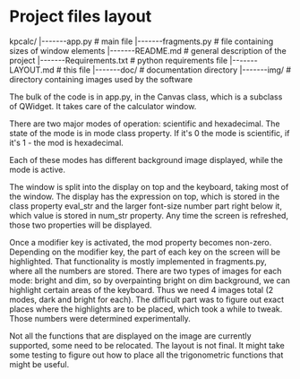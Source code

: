 # Project files layout

kpcalc/
|-------app.py           # main file
|-------fragments.py     # file containing sizes of window elements
|-------README.md        # general description of the project
|-------Requirements.txt # python requirements file
|-------LAYOUT.md        # this file
|-------doc/             # documentation directory
|-------img/             # directory containing images used by the software

The bulk of the code is in app.py, in the Canvas class, which is a subclass of
QWidget. It takes care of the calculator window.

There are two major modes of operation: scientific and hexadecimal. The state
of the mode is in mode class property. If it's 0 the mode is scientific, if it's
1 - the mod is hexadecimal.

Each of these modes has different background image displayed, while the mode is
active.

The window is split into the display on top and the keyboard, taking most of the
window. The display has the expression on top, which is stored in the class
property eval_str and the larger font-size number part right below it, which
value is stored in num_str property. Any time the screen is refreshed, those
two properties will be displayed.

Once a modifier key is activated, the mod property becomes non-zero. Depending
on the modifier key, the part of each key on the screen will be highlighted.
That functionality is mostly implemented in fragments.py, where all the numbers
are stored. There are two types of images for each mode: bright and dim, so
by overpainting bright on dim background, we can highlight certain areas of the
keyboard. Thus we need 4 images total (2 modes, dark and bright for each).
The difficult part was to figure out exact places where the highlights are to
be placed, which took a while to tweak. Those numbers were determined
experimentally.

Not all the functions that are displayed on the image are currently supported,
some need to be relocated. The layout is not final. It might take some testing
to figure out how to place all the trigonometric functions that might be useful.

